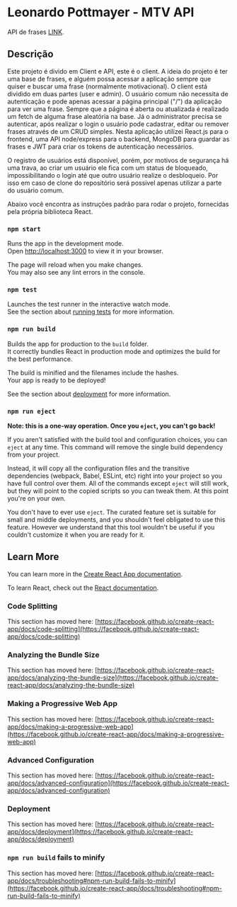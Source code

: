# Leonardo Pottmayer - MTV API

API de frases [LINK](https://mtv.pottmayer.dev).

## Descrição

Este projeto é divido em Client e API, este é o client. A ideia do projeto é ter uma base de frases, e alguém possa acessar
a aplicação sempre que quiser e buscar uma frase (normalmente motivacional). O client está dividido em duas partes (user e admin).
O usuário comum não necessita de autenticação e pode apenas acessar a página principal ("/") da aplicação para ver uma frase. Sempre que a página
é aberta ou atualizada é realizado um fetch de alguma frase aleatória na base. Já o administrator precisa se autenticar, após realizar o login
o usuário pode cadastrar, editar ou remover frases através de um CRUD simples.
Nesta aplicação utilizei React.js para o frontend, uma API node/express para o backend, MongoDB para guardar as frases e JWT para criar os tokens
de autenticação necessários.

O registro de usuários está disponível, porém, por motivos de segurança há uma trava, ao criar um usuário ele fica com um status de bloqueado,
impossibilitando o login até que outro usuário realize o desbloqueio. Por isso em caso de clone do repositório será possível apenas utilizar a
parte do usuário comum.

Abaixo você encontra as instruções padrão para rodar o projeto, fornecidas pela própria biblioteca React.

### `npm start`

Runs the app in the development mode.\
Open [http://localhost:3000](http://localhost:3000) to view it in your browser.

The page will reload when you make changes.\
You may also see any lint errors in the console.

### `npm test`

Launches the test runner in the interactive watch mode.\
See the section about [running tests](https://facebook.github.io/create-react-app/docs/running-tests) for more information.

### `npm run build`

Builds the app for production to the `build` folder.\
It correctly bundles React in production mode and optimizes the build for the best performance.

The build is minified and the filenames include the hashes.\
Your app is ready to be deployed!

See the section about [deployment](https://facebook.github.io/create-react-app/docs/deployment) for more information.

### `npm run eject`

**Note: this is a one-way operation. Once you `eject`, you can't go back!**

If you aren't satisfied with the build tool and configuration choices, you can `eject` at any time. This command will remove the single build dependency from your project.

Instead, it will copy all the configuration files and the transitive dependencies (webpack, Babel, ESLint, etc) right into your project so you have full control over them. All of the commands except `eject` will still work, but they will point to the copied scripts so you can tweak them. At this point you're on your own.

You don't have to ever use `eject`. The curated feature set is suitable for small and middle deployments, and you shouldn't feel obligated to use this feature. However we understand that this tool wouldn't be useful if you couldn't customize it when you are ready for it.

## Learn More

You can learn more in the [Create React App documentation](https://facebook.github.io/create-react-app/docs/getting-started).

To learn React, check out the [React documentation](https://reactjs.org/).

### Code Splitting

This section has moved here: [https://facebook.github.io/create-react-app/docs/code-splitting](https://facebook.github.io/create-react-app/docs/code-splitting)

### Analyzing the Bundle Size

This section has moved here: [https://facebook.github.io/create-react-app/docs/analyzing-the-bundle-size](https://facebook.github.io/create-react-app/docs/analyzing-the-bundle-size)

### Making a Progressive Web App

This section has moved here: [https://facebook.github.io/create-react-app/docs/making-a-progressive-web-app](https://facebook.github.io/create-react-app/docs/making-a-progressive-web-app)

### Advanced Configuration

This section has moved here: [https://facebook.github.io/create-react-app/docs/advanced-configuration](https://facebook.github.io/create-react-app/docs/advanced-configuration)

### Deployment

This section has moved here: [https://facebook.github.io/create-react-app/docs/deployment](https://facebook.github.io/create-react-app/docs/deployment)

### `npm run build` fails to minify

This section has moved here: [https://facebook.github.io/create-react-app/docs/troubleshooting#npm-run-build-fails-to-minify](https://facebook.github.io/create-react-app/docs/troubleshooting#npm-run-build-fails-to-minify)
